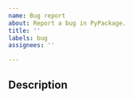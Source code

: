 ```yaml
---
name: Bug report
about: Report a bug in PyPackage.
title: ''
labels: bug
assignees: ''

---
```


## Description
